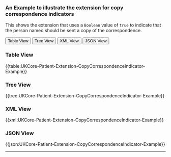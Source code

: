 ### An Example to illustrate the extension for copy correspondence indicators

This shows the extension that uses a `Boolean` value of `true` to indicate that the person named should be sent a copy of the correspondence.

<div class="tab">
 <button class="tablinks active" onclick="openTab(event, 'Table View')">Table View</button>
  <button class="tablinks" onclick="openTab(event, 'Tree View')">Tree View</button>
  <button class="tablinks" onclick="openTab(event, 'XML View')">XML View</button>
  <button class="tablinks" onclick="openTab(event, 'JSON View')">JSON View</button>
</div>

<div id="Table View" class="tabcontent" style="display:block">
  <h3>Table View</h3>
{{table:UKCore-Patient-Extension-CopyCorrespondenceIndicator-Example}}
</div>

<div id="Tree View" class="tabcontent">
  <h3>Tree View</h3>
{{tree:UKCore-Patient-Extension-CopyCorrespondenceIndicator-Example}}
</div>

<div id="XML View" class="tabcontent">
  <h3>XML View</h3>
{{xml:UKCore-Patient-Extension-CopyCorrespondenceIndicator-Example}}
</div>

<div id="JSON View" class="tabcontent">
  <h3>JSON View</h3>
{{json:UKCore-Patient-Extension-CopyCorrespondenceIndicator-Example}}
</div>

---

